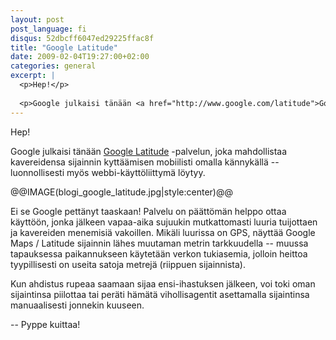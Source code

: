 ```yaml
---
layout: post
post_language: fi
disqus: 52dbcff6047ed29225ffac8f
title: "Google Latitude"
date: 2009-02-04T19:27:00+02:00
categories: general
excerpt: |
  <p>Hep!</p>
  
  <p>Google julkaisi tänään <a href="http://www.google.com/latitude">Google Latitude</a> -palvelun, joka mahdollistaa kavereidensa sijainnin kyttäämisen mobiilisti omalla kännykällä -- luonnollisesti myös webbi-käyttöliittymä löytyy.</p>
---
```

<p>Hep!</p>

<p>Google julkaisi tänään <a href="http://www.google.com/latitude">Google Latitude</a> -palvelun, joka mahdollistaa kavereidensa sijainnin kyttäämisen mobiilisti omalla kännykällä -- luonnollisesti myös webbi-käyttöliittymä löytyy.</p>

@@IMAGE(blogi_google_latitude.jpg|style:center)@@

<p>Ei se Google pettänyt taaskaan! Palvelu on päättömän helppo ottaa käyttöön, jonka jälkeen vapaa-aika sujuukin mutkattomasti luuria tuijottaen ja kavereiden menemisiä vakoillen. Mikäli luurissa on GPS, näyttää Google Maps / Latitude sijainnin lähes muutaman metrin tarkkuudella -- muussa tapauksessa paikannukseen käytetään verkon tukiasemia, jolloin heittoa tyypillisesti on useita satoja metrejä (riippuen sijainnista).</p>

<p>Kun ahdistus rupeaa saamaan sijaa ensi-ihastuksen jälkeen, voi toki oman sijaintinsa piilottaa tai peräti hämätä vihollisagentit asettamalla sijaintinsa manuaalisesti jonnekin kuuseen.</p>

<p>-- Pyppe kuittaa!</p>